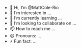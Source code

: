 - 👋 Hi, I’m @MattCole-Rio
- 👀 I’m interested in ...
- 🌱 I’m currently learning ...
- 💞️ I’m looking to collaborate on ...
- 📫 How to reach me ...
- 😄 Pronouns: ...
- ⚡ Fun fact: ...

<!---
MattCole-Rio/MattCole-Rio is a ✨ special ✨ repository because its `README.md` (this file) appears on your GitHub profile.
You can click the Preview link to take a look at your changes.
--->
